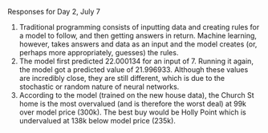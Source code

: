 Responses for Day 2, July 7

1. Traditional programming consists of inputting data and creating rules for a model to follow, and then getting answers in return. Machine learning, however, takes answers and data as an input and the model creates (or, perhaps more appropriately, guesses) the rules.
2. The model first predicted 22.000134 for an input of 7. Running it again, the model got a predicted value of 21.996933. Although these values are incredibly close, they are still different, which is due to the stochastic or random nature of neural networks.
3. According to the model (trained on the new house data), the Church St home is the most overvalued (and is therefore the worst deal) at 99k over model price (300k). The best buy would be Holly Point which is undervalued at 138k below model price (235k).
